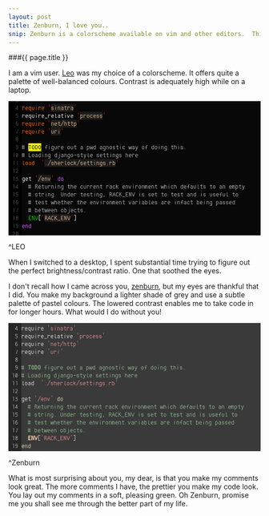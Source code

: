 ```yaml
---
layout: post
title: Zenburn, I love you..
snip: Zenburn is a colorscheme available on vim and other editors.  This post describes why I find it one of the best ones around and how it makes me a better programmer.
---
```


###{{ page.title }}

I am a vim user.  [Leo][1] was my choice of a colorscheme.  It offers quite a palette of well-balanced colours.  Contrast is adequately high while on a laptop.

<img align="center" src="/media/im/leo_screen.png" alt="Ruby code on leo"/>

^LEO

When I switched to a desktop, I spent substantial time trying to figure out the perfect brightness/contrast ratio.  One that soothed the eyes. 

I don't recall how I came across you, [zenburn][2], but my eyes are thankful that I did.  You make my background a lighter shade of grey and use a subtle palette of pastel colours.  The lowered contrast enables me to take code in for longer hours.  What would I do without you!

<img align=center src="/media/im/zenburn_screen.png" alt="Ruby code on zenburn"/>

^Zenburn 

What is most surprising about you, my dear, is that you make my comments look great.  The more comments I have, the prettier you make my code look.  You lay out my comments in a soft, pleasing green.  Oh Zenburn, promise me you shall see me through the better part of my life. 

[1]:http://www.vim.org/scripts/script.php?script_id=2156
[2]:http://slinky.imukuppi.org/zenburnpage/
